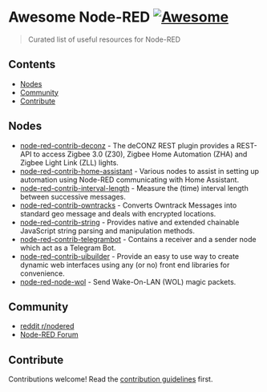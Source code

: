 # Awesome Node-RED [![Awesome](https://awesome.re/badge.svg)](https://awesome.re)

> Curated list of useful resources for Node-RED

## Contents

- [Nodes](#nodes)
- [Community](#community)
- [Contribute](#contribute)

## Nodes

- [node-red-contrib-deconz](https://github.com/deconz-community/node-red-contrib-deconz) - The deCONZ REST plugin provides a REST-API to access Zigbee 3.0 (Z30), Zigbee Home Automation (ZHA) and Zigbee Light Link (ZLL) lights.
- [node-red-contrib-home-assistant](https://github.com/AYapejian/node-red-contrib-home-assistant) - Various nodes to assist in setting up automation using Node-RED communicating with Home Assistant.
- [node-red-contrib-interval-length](https://github.com/bartbutenaers/node-red-contrib-interval-length) - Measure the (time) interval length between successive messages.
- [node-red-contrib-owntracks](https://github.com/hardillb/node-red-contrib-owntracks) - Converts Owntrack Messages into standard geo message and deals with encrypted locations.
- [node-red-contrib-string](https://github.com/steveorevo/node-red-contrib-string) - Provides native and extended chainable JavaScript string parsing and manipulation methods.
- [node-red-contrib-telegrambot](https://github.com/windkh/node-red-contrib-telegrambot) - Contains a receiver and a sender node which act as a Telegram Bot.
- [node-red-contrib-uibuilder](https://github.com/TotallyInformation/node-red-contrib-uibuilder) - Provide an easy to use way to create dynamic web interfaces using any (or no) front end libraries for convenience.
- [node-red-node-wol](https://github.com/node-red/node-red-nodes) - Send Wake-On-LAN (WOL) magic packets.
## Community

- [reddit r/nodered](https://www.reddit.com/r/nodered/)
- [Node-RED Forum](https://discourse.nodered.org/)

## Contribute

Contributions welcome! Read the [contribution guidelines](contributing.md) first.
